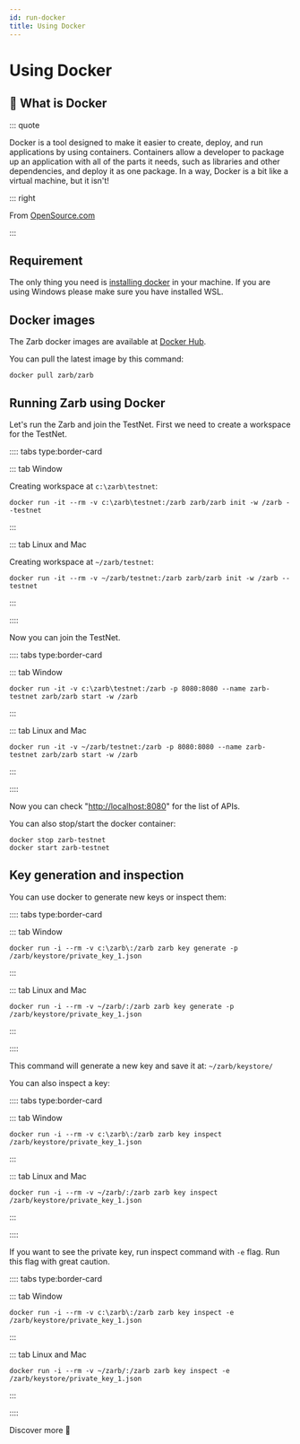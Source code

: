 ```yaml
---
id: run-docker
title: Using Docker
---
```


# Using Docker

## 🐳 What is Docker

::: quote

Docker is a tool designed to make it easier to create, deploy, and run applications by using
containers. Containers allow a developer to package up an application with all of the parts it
needs, such as libraries and other dependencies, and deploy it as one package. In a way, Docker is a
bit like a virtual machine, but it isn't!

::: right

From [OpenSource.com](https://opensource.com/resources/what-docker)

:::

## Requirement

The only thing you need is [installing docker](https://docs.docker.com/get-docker/) in your machine.
If you are using Windows please make sure you have installed WSL.

## Docker images

The Zarb docker images are available at [Docker Hub](https://hub.docker.com/r/zarb/zarb).

You can pull the latest image by this command:

```
docker pull zarb/zarb
```

## Running Zarb using Docker

Let's run the Zarb and join the TestNet. First we need to create a workspace for the TestNet.

:::: tabs type:border-card

::: tab Window

Creating workspace at `c:\zarb\testnet`:

```
docker run -it --rm -v c:\zarb\testnet:/zarb zarb/zarb init -w /zarb --testnet
```

:::

::: tab Linux and Mac

Creating workspace at `~/zarb/testnet`:

```
docker run -it --rm -v ~/zarb/testnet:/zarb zarb/zarb init -w /zarb --testnet
```

:::

::::

Now you can join the TestNet.

:::: tabs type:border-card

::: tab Window

```
docker run -it -v c:\zarb\testnet:/zarb -p 8080:8080 --name zarb-testnet zarb/zarb start -w /zarb
```

:::

::: tab Linux and Mac

```
docker run -it -v ~/zarb/testnet:/zarb -p 8080:8080 --name zarb-testnet zarb/zarb start -w /zarb
```

:::

::::

Now you can check "[http://localhost:8080](http://localhost:8080)" for the list of APIs.

You can also stop/start the docker container:

```
docker stop zarb-testnet
docker start zarb-testnet
```

## Key generation and inspection

You can use docker to generate new keys or inspect them:

:::: tabs type:border-card

::: tab Window

```
docker run -i --rm -v c:\zarb\:/zarb zarb key generate -p /zarb/keystore/private_key_1.json
```

:::

::: tab Linux and Mac

```
docker run -i --rm -v ~/zarb/:/zarb zarb key generate -p /zarb/keystore/private_key_1.json
```

:::

::::

This command will generate a new key and save it at: `~/zarb/keystore/`

You can also inspect a key:

:::: tabs type:border-card

::: tab Window

```
docker run -i --rm -v c:\zarb\:/zarb zarb key inspect /zarb/keystore/private_key_1.json
```

:::

::: tab Linux and Mac

```
docker run -i --rm -v ~/zarb/:/zarb zarb key inspect /zarb/keystore/private_key_1.json
```

:::

::::

If you want to see the private key, run inspect command with `-e` flag. Run this flag with great
caution.

:::: tabs type:border-card

::: tab Window

```
docker run -i --rm -v c:\zarb\:/zarb zarb key inspect -e /zarb/keystore/private_key_1.json
```

:::

::: tab Linux and Mac

```
docker run -i --rm -v ~/zarb/:/zarb zarb key inspect -e /zarb/keystore/private_key_1.json
```

:::

::::

Discover more 🧐
